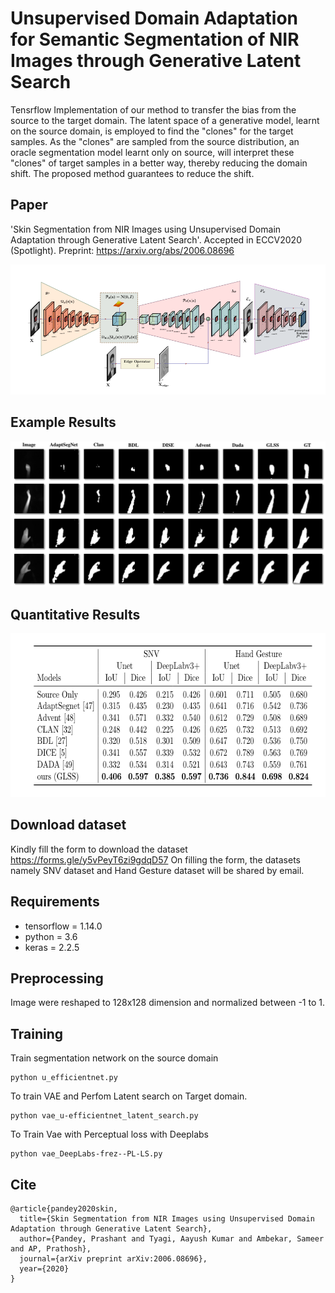 # Unsupervised Domain Adaptation for Semantic Segmentation of NIR Images through Generative Latent Search
Tensrflow Implementation of our method  to transfer the bias from the source to the target domain. The latent space of a generative model, learnt on the source domain, is employed to find the "clones" for the target samples. As the "clones" are sampled from the source distribution, an oracle segmentation model learnt only on source, will interpret these "clones" of target samples in a better way, thereby reducing the domain shift. The proposed method guarantees to reduce the shift.

## Paper
'Skin Segmentation from NIR Images using Unsupervised Domain Adaptation through Generative Latent Search'.
Accepted in ECCV2020 (Spotlight). 
Preprint: https://arxiv.org/abs/2006.08696

![](images/arch.png)

## Example Results
![](images/image_grid.png)

## Quantitative Results
<p align="center">
  <img width="645" height="262" src="images/Baseline_GLSS.png">
</p>

## Download dataset
Kindly fill the form to download the dataset 
https://forms.gle/y5vPeyT6zi9gdqD57
On filling the form, the datasets namely SNV dataset and Hand Gesture dataset will be shared by email.

## Requirements 
- tensorflow = 1.14.0
- python = 3.6
- keras = 2.2.5


## Preprocessing 
Image were reshaped to 128x128 dimension and normalized between -1 to 1. 

## Training 

Train segmentation network on the source domain 
```
python u_efficientnet.py
```

To train VAE and Perfom Latent search on Target domain. 
```
python vae_u-efficientnet_latent_search.py
```
To Train Vae with Perceptual loss with Deeplabs

```
python vae_DeepLabs-frez--PL-LS.py
```

## Cite
```
@article{pandey2020skin,
  title={Skin Segmentation from NIR Images using Unsupervised Domain Adaptation through Generative Latent Search},
  author={Pandey, Prashant and Tyagi, Aayush Kumar and Ambekar, Sameer and AP, Prathosh},
  journal={arXiv preprint arXiv:2006.08696},
  year={2020}
}
```


